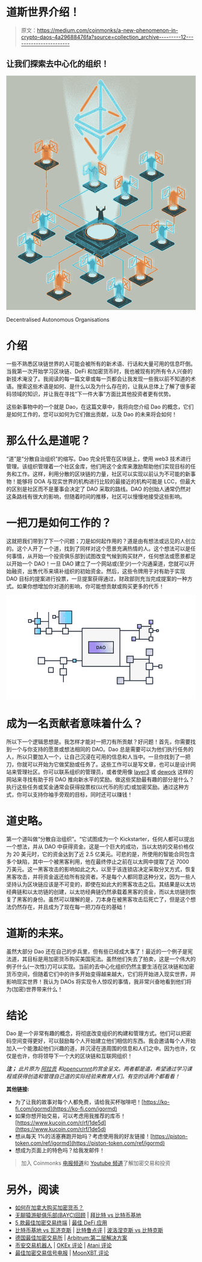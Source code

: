 # 道斯世界介绍！

> 原文：<https://medium.com/coinmonks/a-new-phenomenon-in-crypto-daos-4a29688476fa?source=collection_archive---------12----------------------->

## 让我们探索去中心化的组织！

![](img/5a7872a1ab132e0910cfe066f106ede1.png)

Decentralised Autonomous Organisations

# 介绍

一些不熟悉区块链世界的人可能会被所有的新术语、行话和大量可用的信息吓倒。当我第一次开始学习区块链、DeFi 和加密货币时，我也被现有的所有令人兴奋的新技术淹没了。我阅读的每一篇文章或每一页都会让我发现一些我以前不知道的术语。搜索这些术语是如何、是什么以及为什么存在的，让我从总体上了解了很多密码领域的知识，并让我在寻找“下一件大事”方面比其他投资者更有优势。

这些新事物中的一个就是 Dao，在这篇文章中，我将向您介绍 Dao 的概念，它们是如何工作的，您可以如何为它们做出贡献，以及 Dao 的未来将会如何！

# 那么什么是道呢？

“道”是“分散自治组织”的缩写。Dao 完全托管在区块链上，使用 web3 技术进行管理。该组织管理着一个社区金库，他们用这个金库来激励帮助他们实现目标的任务和工作。这样，利用分散的区块链的力量，社区可以实现以前认为不可能的新事物！能够将 DOA 与现实世界的机构进行比较的最接近的机构可能是 LCC，但最大的区别是社区而不是董事会决定了 DAO 采取的路线。DAO 的创始人通常仍然对这条路线有很大的影响，但随着时间的推移，社区可以慢慢地接受这些影响。

# 一把刀是如何工作的？

这就把我们带到了下一个问题；刀是如何起作用的？道是由有想法或远见的人创立的。这个人开了一个道，找到了同样对这个愿景充满热情的人。这个想法可以是任何事情，从开始一个投资俱乐部到试图改变气候到购买财产，任何想法或愿景都足以开始一个 DAO！一旦 DAO 建立了一个网站或(至少)一个沟通渠道，您就可以开始融资，出售代币来填补组织的初始资金。然后，这些令牌用于对有助于实现 DAO 目标的提案进行投票，一旦提案获得通过，财政部则充当完成提案的一种方式。如果你想增加你对道的影响，你可能想贡献或购买更多的代币！

![](img/da186c2c2c5313970f30d17e1a475c84.png)

# 成为一名贡献者意味着什么？

所以下一个逻辑思想是。我怎样才能对一把刀有所贡献？好问题！首先，你需要找到一个与你支持的愿景或想法相同的 DAO。Dao 总是需要可以为他们执行任务的人，所以只要加入一个，让自己沉浸在可用的信息和人当中。一旦你找到了一把刀，你就可以开始为它做奖励或任务了。这些工作可以是写文章，也可以是设计网站来管理社区。你可以联系组织的管理员，或者使用像 [layer3](https://beta.layer3.xyz/bounties) 或 [dework](https://dework.xyz/) 这样的网站来寻找有助于将 DAO 推向新水平的奖励。做这些奖励最有趣的部分是什么？执行这些任务或奖金通常会获得投票权(以代币的形式)或加密奖励。通过这种方式，你可以支持你袖手旁观的目标，同时还可以赚钱！

# 道史略。

第一个道叫做“分散自治组织”。“它试图成为一个 Kickstarter，任何人都可以提出一个想法，并从 DAO 中获得资金。这是一个巨大的成功，当以太坊的交易价格仅为 20 美元时，它的资金达到了近 2.5 亿美元。可悲的是，所使用的智能合同包含多个缺陷，其中一个被黑客利用，他在最终停止之前在以太网中提取了近 7000 万美元。这一黑客攻击的影响如此之大，以至于该连锁店决定采取分叉方式，恢复黑客攻击，并将资金返还给所有投资者。不是每个人都同意这种分叉，因为一些人坚持认为区块链应该是不可变的，即使在如此大的黑客攻击之后。其结果是以太坊经典链和以太坊链的创建，以太坊经典链仍然承载着黑客的资金，而以太坊链则恢复了黑客的身份。虽然可以理解的是，刀本身在被黑客攻击后死亡了，但是这个想法仍然存在，并且成为了现在每一把刀存在的基础！

# 道斯的未来。

虽然大部分 Dao 还在自己的步兵里，但有些已经成大事了！最近的一个例子是宪法道，其目标是用加密货币购买美国宪法。虽然他们失去了拍卖，这是一个伟大的例子什么(一次性)刀可以实现。当前的去中心化组织仍然主要生活在区块链和加密货币空间，但随着它们中的许多开始变得越来越大，它们将开始进入现实世界，并影响现实世界！我认为 DAOs 将实现令人惊叹的事情，我非常兴奋地看到他们将为(加密)世界带来什么！

# 结论

Dao 是一个非常有趣的概念，将彻底改变组织的构建和管理方式。他们可以把密码空间变得更好，可以鼓励每个人开始建立他们相信的东西。我会邀请每个人开始加入一个能激起他们兴趣的道，并沉浸在道周围的信息和人们之中。因为也许，仅仅是也许，你将领导下一个大的区块链和互联网组织！

***注；*** *此片原为* [*阿拉贡*](https://aragon.org/) *和*[*opencurnnt*](http://www.convet.it/)*的赏金呈文。两者都是道，希望通过学习课程或获得创造和管理自己道的实际经验来教育人们。有空的话两个都看看！*

**其他链接:**

*   为了让我的故事对每个人都免费，请给我买杯咖啡吧！[https://ko-fi.com/igormd](https://ko-fi.com/igormd)
*   如果你想开始交易，可以考虑用我推荐的库币！[https://www.kucoin.com/r/rf/1de5d](https://www.kucoin.com/r/rf/1de5d)
*   想从每天 1%的活塞赛跑开始吗？考虑使用我的好友链接！[https://piston-token.com/ref/igormd](https://piston-token.com/ref/igormd)
*   想成为页面上的特色吗？给我发邮件！

> 加入 Coinmonks [电报频道](https://t.me/coincodecap)和 [Youtube 频道](https://www.youtube.com/c/coinmonks/videos)了解加密交易和投资

# 另外，阅读

*   [如何在加拿大购买加密货币？](https://coincodecap.com/how-to-buy-cryptocurrency-in-canada)
*   [无聊猿游艇俱乐部(BAYC)回顾](https://coincodecap.com/bored-ape-yacht-club-bayc-review) | [拜比特 vs 比特币基地](https://coincodecap.com/bybit-vs-coinbase)
*   [5 款最佳加密交易终端](https://coincodecap.com/crypto-trading-terminals) | [最佳 DeFi 应用](https://coincodecap.com/best-defi-apps)
*   [比特币基地 vs 瓦济克斯](https://coincodecap.com/coinbase-vs-wazirx) | [比特鲁点评](https://coincodecap.com/bitrue-review) | [波洛涅克斯 vs 比特克斯](https://coincodecap.com/poloniex-vs-bittrex)
*   [德国最佳加密交易所](https://coincodecap.com/crypto-exchanges-in-germany) | [Arbitrum:第二层解决方案](https://coincodecap.com/arbitrum)
*   [币安交易机器人](/coinmonks/binance-trading-bots-d0d57bb62c4c) | [OKEx 评论](/coinmonks/okex-review-6b369304110f) | [Atani 评论](https://coincodecap.com/atani-review)
*   [最佳加密交易信号电报](/coinmonks/best-crypto-signals-telegram-5785cdbc4b2b) | [MoonXBT 评论](/coinmonks/moonxbt-review-6e4ab26d037)